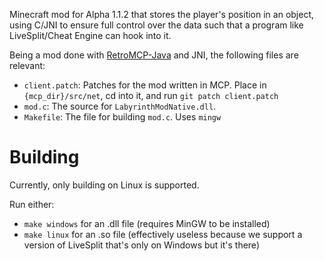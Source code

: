 Minecraft mod for Alpha 1.1.2 that stores the player's position in an object, using C/JNI to ensure full control over the data such that a program like LiveSplit/Cheat Engine can hook into it.

Being a mod done with [RetroMCP-Java](https://github.com/MCPHackers/RetroMCP-Java) and JNI, the following files are relevant:

- `client.patch`: Patches for the mod written in MCP. Place in `{mcp_dir}/src/net`, cd into it, and run `git patch client.patch`
- `mod.c`: The source for `LabyrinthModNative.dll`.
- `Makefile`: The file for building `mod.c`. Uses `mingw`

# Building

Currently, only building on Linux is supported.

Run either:

- `make windows` for an .dll file (requires MinGW to be installed)
- `make linux` for an .so file (effectively useless because we support a version of LiveSplit that's only on Windows but it's there)
